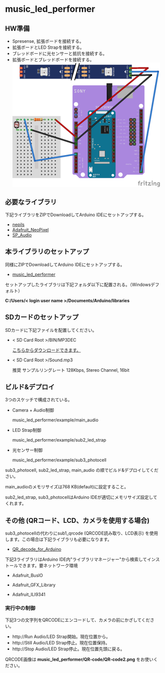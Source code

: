 # music_led_performer

## HW準備
- Spresense, 拡張ボードを接続する。
- 拡張ボードとLED Strapを接続する。
- ブレッドボードに光センサーと抵抗を接続する。
- 拡張ボードとブレッドボードを接続する。
![接続](./QR-code/Spresense-breadboard-led_strap.png)

## 必要なライブラリ
下記ライブラリをZIPでDownloadしてArduino IDEにセットアップする。
- [nepils](https://github.com/KotaMeiwa/nepils/archive/refs/heads/develop.zip)
- [Adafruit_NeoPixel](https://github.com/KotaMeiwa/Adafruit_NeoPixel/archive/refs/heads/master.zip)
- [SP_Audio](https://github.com/KotaMeiwa/SP_Audio/archive/refs/heads/master.zip)

## 本ライブラリのセットアップ
同様にZIPでDownloadしてArduino IDEにセットアップする。
- [music_led_performer](https://github.com/KotaMeiwa/music_led_performer/archive/refs/heads/development.zip)

セットアップしたライブラリは下記フォルダ以下に配置される。（Windowsデフォルト）

**C:/Users/< login user name >/Documents/Arduino/libraries**

## SDカードのセットアップ
SDカードに下記ファイルを配置してください。
- < SD Card Root >/BIN/MP3DEC

    [こちらからダウンロードできます。](https://github.com/sonydevworld/spresense-arduino-compatible/raw/master/Arduino15/packages/SPRESENSE/hardware/spresense/1.0.0/libraries/Audio/examples/dsp_installer/mp3_dec_installer/MP3DEC)

- < SD Card Root >/Sound.mp3

    推奨 サンプルリングレート 128Kbps, Stereo Channel, 16bit
    
## ビルド&デプロイ
3つのスケッチで構成されている。

- Camera + Audio制御

    music_led_performer/example/main_audio
  
- LED Strap制御
    
    music_led_performer/example/sub2_led_strap

- 光センサー制御
    
    music_led_performer/example/sub3_photocell

sub3_photocell, sub2_led_strap, main_audio  の順でビルド&デプロイしてください。

main_audioのメモリサイズは768 KB(default)に設定すること。

sub2_led_strap, sub3_photocellはArduino IDEが適切にメモリサイズ設定してくれます。

## その他 (QRコード、LCD、カメラを使用する場合)
sub3_photocellの代わりにsub1_qrcode (QRCODE読み取り、LCD表示) を使用します。この場合は下記ライブラリも必要になります。
- [QR_decode_for_Arduino](https://github.com/KotaMeiwa/QR_decode_for_Arduino/archive/refs/heads/main.zip)

下記3ライブラリはArduino IDE内"ライブラリマネージャー"から検索してインストールできます。要ネットワーク環境
- Adafruit_BusIO

- Adafruit_GFX_Library

- Adafruit_ILI9341

### 実行中の制御
下記3つの文字列をQRCODEにエンコードして、カメラの前にかざしてください。
- http://Run    Audio/LED Strap開始。現在位置から。
- http://Still  Audio/LED Strap停止。現在位置保持。
- http://Stop   Audio/LED Strap停止。現在位置先頭に戻る。

QRCODE画像は **music_led_performer/QR-code/QR-code2.png**   をお使いください。
